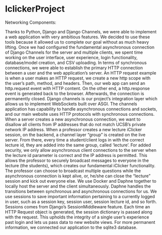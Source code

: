 # IclickerProject

Networking Components: 

Thanks to Python, Django and Django Channels, we were able to implement a web application with very ambitious features. We decided to use these tools because it allowed us to complete our goal without as much heavy lifting. Once we had configured the fundamental asynchronous connection of Django Channels for the server and multiple clients, we spent time working on the user interface, user experience, login functionality, database/model creation, and CSV uploading. In terms of synchronous connections, we were able to establish the primary HTTP connection between a user and the web application’s server. An HTTP request example is when a user makes an HTTP request, we create a new http scope with the user’s path, method, and headers. Then, our web app can send an http.request event with HTTP content. On the other end, a http.response event is generated back to the browser. Afterwards, the connection is permanently closed.
Django channels is our project’s integration layer which allows us to implement WebSockets built over ASGI. The channels application has capability to handle asynchronous connections and sockets, and our main website uses HTTP protocols with synchronous connections. When a server creates a new asynchronous connection, we want to disallow all clients from IP addresses that do not match UCSB’s private network IP address. When a professor creates a new lecture iClicker session, on the backend, a channel layer “group” is created on the live server. From there, every time a student/client logs in with the correct lecture id, they are added into the same group, called ‘lecture’. For added security, we only allow asynchronous client connections to the server when the lecture id parameter is correct and the IP address is permitted. This allows the professor to securely broadcast messages to everyone in the lecture (the students), which creates our fundamental iClicker functionality. The professor can choose to broadcast multiple questions while the asynchronous connection is kept alive, or, he/she can close the “lecture” session and kick out everyone else. We use Docker and Daphne together to locally host the server and the client simultaneously. Daphne handles the transitions between synchronous and asynchronous connections for us.
We use sessions to save important information pertaining to a currently logged in user, such as a session key, session user, session lecture id, and so forth. Sessions comes from Django’s SessionMiddleware feature. Each time an HTTP Request object is generated, the session dictionary is passed along with the request. This upholds the integrity of a single user’s experience past login and lets us pass data to new website views. For more permanent information, we connected our application to the sqlite3 database. 
